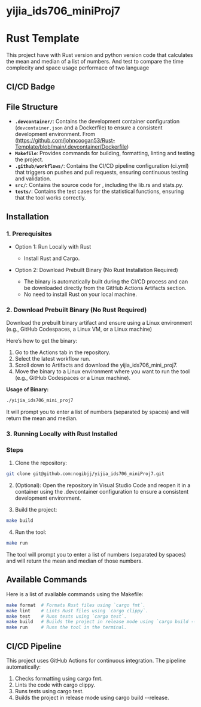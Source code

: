 # yijia_ids706_miniProj7

# Rust Template

This project have  with Rust version and python version code that calculates the mean and median of a list of numbers. And test to compare the time complecity and space usage performace of two language 
## CI/CD Badge


## File Structure

- **`.devcontainer/`**: Contains the development container configuration (`devcontainer.json` and a Dockerfile) to ensure a consistent development environment. From (https://github.com/johncoogan53/Rust-Template/blob/main/.devcontainer/Dockerfile)
- **`Makefile`**: Provides commands for building, formatting, linting and testing the project.
- **`.github/workflows/`**: Contains the CI/CD pipeline configuration (ci.yml) that triggers on pushes and pull requests, ensuring continuous testing and validation.
- **`src/`**: Contains the source code for , including the lib.rs and stats.py.
- **`tests/`**: Contains the test cases for the statistical functions, ensuring that the tool works correctly.


## Installation

### 1. Prerequisites
- Option 1: Run Locally with Rust
    - Install Rust and Cargo.

- Option 2: Download Prebuilt Binary (No Rust Installation Required)
    - The binary is automatically built during the CI/CD process and can be downloaded directly from the GitHub Actions Artifacts section.
    - No need to install Rust on your local machine.
      
### 2. Download Prebuilt Binary (No Rust Required)
Download the prebuilt binary artifact and ensure using a Linux environment (e.g., GitHub Codespaces, a Linux VM, or a Linux machine) 

Here’s how to get the binary:
1. Go to the Actions tab in the repository.
2. Select the latest workflow run.
3. Scroll down to Artifacts and download the yijia_ids706_mini_proj7.
4. Move the binary to a Linux environment where you want to run the tool (e.g., GitHub Codespaces or a Linux machine).

**Usage of Binary:** 
```sh
./yijia_ids706_mini_proj7
```
It will prompt you to enter a list of numbers (separated by spaces) and will return the mean and median.

### 3. Running Locally with Rust Installed
### Steps
1. Clone the repository:

```sh
git clone git@github.com:nogibjj/yijia_ids706_miniProj7.git
```

2. (Optional): Open the repository in Visual Studio Code and reopen it in a container using the .devcontainer configuration to ensure a consistent development environment.

3. Build the project:
```sh
make build 
```

4. Run the tool:
```sh
make run 
```
The tool will prompt you to enter a list of numbers (separated by spaces) and will return the mean and median of those numbers.

## Available Commands
Here is a list of available commands using the Makefile:
```sh
make format  # Formats Rust files using `cargo fmt`.
make lint    # Lints Rust files using `cargo clippy`.
make test    # Runs tests using `cargo test`.
make build   # Builds the project in release mode using `cargo build --release`.
make run     # Runs the tool in the terminal.
```

## CI/CD Pipeline
This project uses GitHub Actions for continuous integration. The pipeline automatically:

1. Checks formatting using cargo fmt.
2. Lints the code with cargo clippy.
3. Runs tests using cargo test.
4. Builds the project in release mode using cargo build --release.
